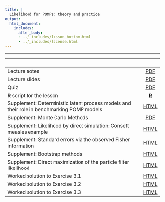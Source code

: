 ```yaml
---
title: |
  Likelihood for POMPs: theory and practice
output:
  html_document:
    includes:
      after_body:
      - ../_includes/lesson_bottom.html
      - ../_includes/license.html
---
```


----------------------

| &nbsp;                                                                                     | &nbsp;                         |
|:-------------------------------------------------------------------------------------------|:------------------------------:|
| Lecture notes                                                                              | [PDF](notes.pdf)               |
| Lecture slides                                                                             | [PDF](slides.pdf)              |
| Quiz                                                                                       | [PDF](quiz.pdf)                |
| **R** script for the lesson                                                                | [**R**](main.R)                |
| Supplement: Deterministic latent process models and their role in benchmarking POMP models | [HTML](deterministic.html)     |
| Supplement: Monte Carlo Methods                                                            | [PDF](monteCarlo.pdf)          |
| Supplement: Likelihood by direct simulation: Consett measles example                       | [HTML](directSimulation.html)  |
| Supplement: Standard errors via the observed Fisher information                            | [HTML](fisherSE.html)          |
| Supplement: Bootstrap methods                                                              | [HTML](bootstrap.html)         |
| Supplement: Direct maximization of the particle filter likelihood                          | [HTML](pf-in-Nelder-Mead.html) |
| Worked solution to Exercise 3.1                                                            | [HTML](Q_slice.html)           |
| Worked solution to Exercise 3.2                                                            | [HTML](expense.html)           |
| Worked solution to Exercise 3.3                                                            | [HTML](loglikest.html)         |

